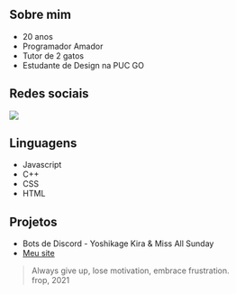 ## Sobre mim

- 20 anos
- Programador Amador
- Tutor de 2 gatos
- Estudante de Design na PUC GO

## Redes sociais
[![](https://img.shields.io/badge/Instagram-E4405F?style=for-the-badge&logo=instagram&logoColor=white)](https://www.instagram.com/eusoufrop/)  

## Linguagens
- Javascript
- C++
- CSS
- HTML

## Projetos
- Bots de Discord - Yoshikage Kira & Miss All Sunday<br>
- <a href="https://frop.info">Meu site</a>


> Always give up, lose motivation, embrace frustration.  
> frop, 2021
